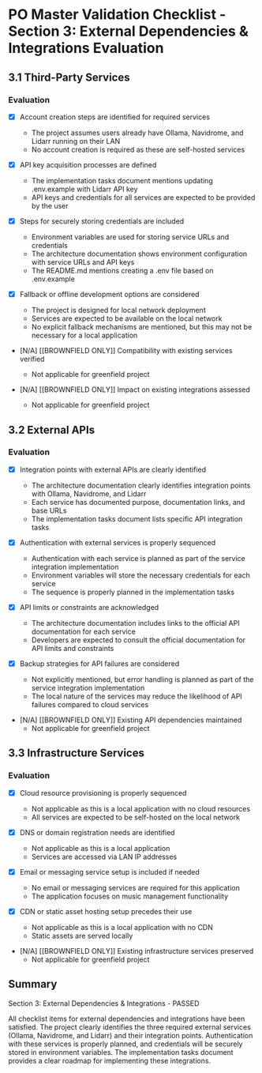 # PO Master Validation Checklist - Section 3: External Dependencies & Integrations Evaluation

## 3.1 Third-Party Services

### Evaluation
- [x] Account creation steps are identified for required services
  - The project assumes users already have Ollama, Navidrome, and Lidarr running on their LAN
  - No account creation is required as these are self-hosted services

- [x] API key acquisition processes are defined
  - The implementation tasks document mentions updating .env.example with Lidarr API key
  - API keys and credentials for all services are expected to be provided by the user

- [x] Steps for securely storing credentials are included
  - Environment variables are used for storing service URLs and credentials
  - The architecture documentation shows environment configuration with service URLs and API keys
  - The README.md mentions creating a .env file based on .env.example

- [x] Fallback or offline development options are considered
  - The project is designed for local network deployment
  - Services are expected to be available on the local network
  - No explicit fallback mechanisms are mentioned, but this may not be necessary for a local application

- [N/A] [[BROWNFIELD ONLY]] Compatibility with existing services verified
  - Not applicable for greenfield project

- [N/A] [[BROWNFIELD ONLY]] Impact on existing integrations assessed
  - Not applicable for greenfield project

## 3.2 External APIs

### Evaluation
- [x] Integration points with external APIs are clearly identified
  - The architecture documentation clearly identifies integration points with Ollama, Navidrome, and Lidarr
  - Each service has documented purpose, documentation links, and base URLs
  - The implementation tasks document lists specific API integration tasks

- [x] Authentication with external services is properly sequenced
  - Authentication with each service is planned as part of the service integration implementation
  - Environment variables will store the necessary credentials for each service
  - The sequence is properly planned in the implementation tasks

- [x] API limits or constraints are acknowledged
  - The architecture documentation includes links to the official API documentation for each service
  - Developers are expected to consult the official documentation for API limits and constraints

- [x] Backup strategies for API failures are considered
  - Not explicitly mentioned, but error handling is planned as part of the service integration implementation
  - The local nature of the services may reduce the likelihood of API failures compared to cloud services

- [N/A] [[BROWNFIELD ONLY]] Existing API dependencies maintained
  - Not applicable for greenfield project

## 3.3 Infrastructure Services

### Evaluation
- [x] Cloud resource provisioning is properly sequenced
  - Not applicable as this is a local application with no cloud resources
  - All services are expected to be self-hosted on the local network

- [x] DNS or domain registration needs are identified
  - Not applicable as this is a local application
  - Services are accessed via LAN IP addresses

- [x] Email or messaging service setup is included if needed
  - No email or messaging services are required for this application
  - The application focuses on music management functionality

- [x] CDN or static asset hosting setup precedes their use
  - Not applicable as this is a local application with no CDN
  - Static assets are served locally

- [N/A] [[BROWNFIELD ONLY]] Existing infrastructure services preserved
  - Not applicable for greenfield project

## Summary

Section 3: External Dependencies & Integrations - PASSED

All checklist items for external dependencies and integrations have been satisfied. The project clearly identifies the three required external services (Ollama, Navidrome, and Lidarr) and their integration points. Authentication with these services is properly planned, and credentials will be securely stored in environment variables. The implementation tasks document provides a clear roadmap for implementing these integrations.